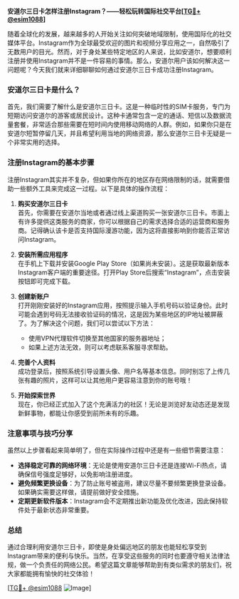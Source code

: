 **安道尔三日卡怎样注册Instagram？——轻松玩转国际社交平台[[TG💪+ @esim1088](https://t.me/s/esim1088)]**

随着全球化的发展，越来越多的人开始关注如何突破地域限制，使用国际化的社交媒体平台。Instagram作为全球最受欢迎的图片和视频分享应用之一，自然吸引了无数用户的目光。然而，对于身处某些特定地区的人来说，比如安道尔，想要顺利注册并使用Instagram并不是一件容易的事情。那么，安道尔用户该如何解决这一问题呢？今天我们就来详细聊聊如何通过安道尔三日卡成功注册Instagram。

### 安道尔三日卡是什么？

首先，我们需要了解什么是安道尔三日卡。这是一种临时性的SIM卡服务，专门为短期访问安道尔的游客或居民设计。这种卡通常包含一定的通话、短信以及数据流量套餐，非常适合那些需要在短时间内使用移动网络的人群。例如，如果你只是在安道尔短暂停留几天，并且希望利用当地的网络资源，那么安道尔三日卡无疑是一个非常实用的选择。

### 注册Instagram的基本步骤

注册Instagram其实并不复杂，但如果你所在的地区存在网络限制的话，就需要借助一些额外工具来完成这一过程。以下是具体的操作流程：

1. **购买安道尔三日卡**  
   首先，你需要在安道尔当地或者通过线上渠道购买一张安道尔三日卡。市面上有许多提供这类服务的商家，你可以根据自己的需求选择合适的运营商和服务商。记得确认该卡是否支持国际漫游功能，因为这将直接影响到你能否正常访问Instagram。

2. **安装所需应用程序**  
   在手机上下载并安装Google Play Store（如果尚未安装）。这是获取最新版本Instagram客户端的重要途径。打开Play Store后搜索“Instagram”，点击安装按钮即可完成下载。

3. **创建新账户**  
   打开刚刚安装好的Instagram应用，按照提示输入手机号码以验证身份。此时可能会遇到号码无法接收验证码的情况，这是因为某些地区的IP地址被屏蔽了。为了解决这个问题，我们可以尝试以下方法：
   
   - 使用VPN代理软件切换至其他国家的服务器地址；
   - 如果上述方法无效，则可以考虑联系客服寻求帮助。
   
4. **完善个人资料**  
   成功登录后，按照系统引导设置头像、用户名等基本信息。同时别忘了上传几张有趣的照片，这样可以让其他用户更容易注意到你的账号哦！

5. **开始探索世界**  
   现在，你已经正式加入了这个充满活力的社区！无论是浏览好友动态还是发现新鲜事物，都能让你感受到前所未有的乐趣。

### 注意事项与技巧分享

虽然以上步骤看起来简单明了，但在实际操作过程中还是有一些细节需要注意：

- **选择稳定可靠的网络环境**：无论是使用安道尔三日卡还是连接Wi-Fi热点，请确保信号强度足够好，以免影响注册进度。
- **避免频繁更换设备**：为了防止账号被盗用，建议尽量不要频繁更换登录设备。如果确实需要这样做，请提前做好安全措施。
- **定期更新软件版本**：Instagram会不定期推出新功能及优化改进，因此保持软件处于最新状态非常重要。

### 总结

通过合理利用安道尔三日卡，即使是身处偏远地区的朋友也能轻松享受到Instagram带来的便利与快乐。当然，在享受这些服务的同时也要遵守相关法律法规，做一个负责任的网络公民。希望这篇文章能够帮助到有类似需求的朋友们，祝大家都能拥有愉快的社交体验！

[[TG💪+ @esim1088](https://t.me/s/esim1088) ![Image](https://i.postimg.cc/4NQfJmqS/Snipaste-2025-05-13-00-14-12.png)]